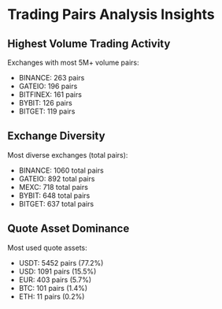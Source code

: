 # Trading Pairs Analysis Insights

## Highest Volume Trading Activity

Exchanges with most 5M+ volume pairs:
- BINANCE: 263 pairs
- GATEIO: 196 pairs
- BITFINEX: 161 pairs
- BYBIT: 126 pairs
- BITGET: 119 pairs

## Exchange Diversity

Most diverse exchanges (total pairs):
- BINANCE: 1060 total pairs
- GATEIO: 892 total pairs
- MEXC: 718 total pairs
- BYBIT: 648 total pairs
- BITGET: 637 total pairs

## Quote Asset Dominance

Most used quote assets:
- USDT: 5452 pairs (77.2%)
- USD: 1091 pairs (15.5%)
- EUR: 403 pairs (5.7%)
- BTC: 101 pairs (1.4%)
- ETH: 11 pairs (0.2%)
